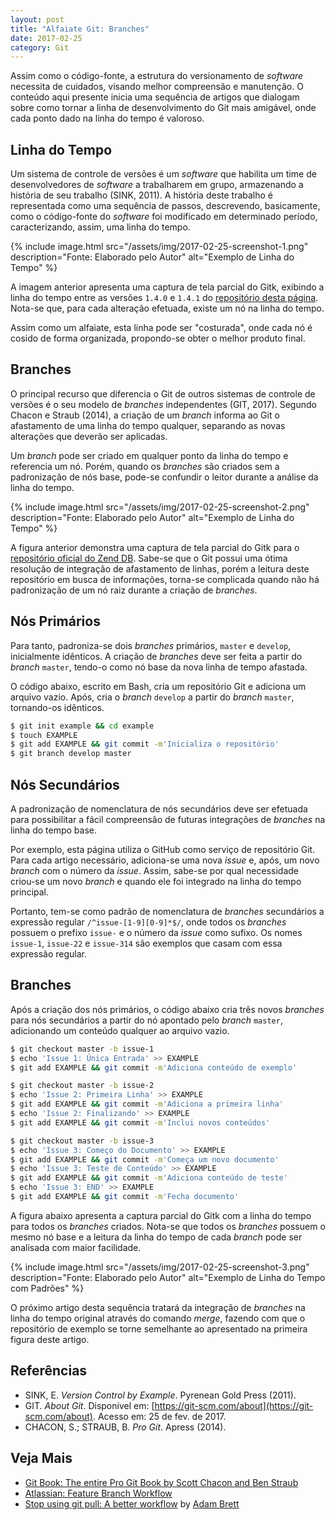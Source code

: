 ```yaml
---
layout: post
title: "Alfaiate Git: Branches"
date: 2017-02-25
category: Git
---
```


Assim como o código-fonte, a estrutura do versionamento de _software_ necessita de cuidados, visando melhor compreensão e manutenção. O conteúdo aqui presente inicia uma sequência de artigos que dialogam sobre como tornar a linha de desenvolvimento do Git mais amigável, onde cada ponto dado na linha do tempo é valoroso.

## Linha do Tempo

Um sistema de controle de versões é um _software_ que habilita um time de desenvolvedores de _software_ a trabalharem em grupo, armazenando a história de seu trabalho (SINK, 2011). A história deste trabalho é representada como uma sequência de passos, descrevendo, basicamente, como o código-fonte do _software_ foi modificado em determinado período, caracterizando, assim, uma linha do tempo.

{% include image.html src="/assets/img/2017-02-25-screenshot-1.png" description="Fonte: Elaborado pelo Autor" alt="Exemplo de Linha do Tempo" %}

A imagem anterior apresenta uma captura de tela parcial do Gitk, exibindo a linha do tempo entre as versões `1.4.0` e `1.4.1` do [repositório desta página](https://github.com/wandersonwhcr/wandersonwhcr.github.io). Nota-se que, para cada alteração efetuada, existe um nó na linha do tempo.

Assim como um alfaiate, esta linha pode ser "costurada", onde cada nó é cosido de forma organizada, propondo-se obter o melhor produto final.

## Branches

O principal recurso que diferencia o Git de outros sistemas de controle de versões é o seu modelo de _branches_ independentes (GIT, 2017). Segundo Chacon e Straub (2014), a criação de um _branch_ informa ao Git o afastamento de uma linha do tempo qualquer, separando as novas alterações que deverão ser aplicadas.

Um _branch_ pode ser criado em qualquer ponto da linha do tempo e referencia um nó. Porém, quando os _branches_ são criados sem a padronização de nós base, pode-se confundir o leitor durante a análise da linha do tempo.

{% include image.html src="/assets/img/2017-02-25-screenshot-2.png" description="Fonte: Elaborado pelo Autor" alt="Exemplo de Linha do Tempo" %}

A figura anterior demonstra uma captura de tela parcial do Gitk para o [repositório oficial do Zend DB](https://github.com/zendframework/zend-db). Sabe-se que o Git possui uma ótima resolução de integração de afastamento de linhas, porém a leitura deste repositório em busca de informações, torna-se complicada quando não há padronização de um nó raiz durante a criação de _branches_.

## Nós Primários

Para tanto, padroniza-se dois _branches_ primários, `master` e `develop`, inicialmente idênticos. A criação de _branches_ deve ser feita a partir do _branch_ `master`, tendo-o como nó base da nova linha de tempo afastada.

O código abaixo, escrito em Bash, cria um repositório Git e adiciona um arquivo vazio. Após, cria o _branch_ `develop` a partir do _branch_ `master`, tornando-os idênticos.

```bash
$ git init example && cd example
$ touch EXAMPLE
$ git add EXAMPLE && git commit -m'Inicializa o repositório'
$ git branch develop master
```

## Nós Secundários

A padronização de nomenclatura de nós secundários deve ser efetuada para possibilitar a fácil compreensão de futuras integrações de _branches_ na linha do tempo base.

Por exemplo, esta página utiliza o GitHub como serviço de repositório Git. Para cada artigo necessário, adiciona-se uma nova _issue_ e, após, um novo _branch_ com o número da _issue_. Assim, sabe-se por qual necessidade criou-se um novo _branch_ e quando ele foi integrado na linha do tempo principal.

Portanto, tem-se como padrão de nomenclatura de _branches_ secundários a expressão regular `/^issue-[1-9][0-9]*$/`, onde todos os _branches_ possuem o prefixo `issue-` e o número da _issue_ como sufixo. Os nomes `issue-1`, `issue-22` e `issue-314` são exemplos que casam com essa expressão regular.

## Branches

Após a criação dos nós primários, o código abaixo cria três novos _branches_ para nós secundários a partir do nó apontado pelo _branch_ `master`, adicionando um conteúdo qualquer ao arquivo vazio.

```bash
$ git checkout master -b issue-1
$ echo 'Issue 1: Única Entrada' >> EXAMPLE
$ git add EXAMPLE && git commit -m'Adiciona conteúdo de exemplo'

$ git checkout master -b issue-2
$ echo 'Issue 2: Primeira Linha' >> EXAMPLE
$ git add EXAMPLE && git commit -m'Adiciona a primeira linha'
$ echo 'Issue 2: Finalizando' >> EXAMPLE
$ git add EXAMPLE && git commit -m'Inclui novos conteúdos'

$ git checkout master -b issue-3
$ echo 'Issue 3: Começo do Documento' >> EXAMPLE
$ git add EXAMPLE && git commit -m'Começa um novo documento'
$ echo 'Issue 3: Teste de Conteúdo' >> EXAMPLE
$ git add EXAMPLE && git commit -m'Adiciona conteúdo de teste'
$ echo 'Issue 3: END' >> EXAMPLE
$ git add EXAMPLE && git commit -m'Fecha documento'
```

A figura abaixo apresenta a captura parcial do Gitk com a linha do tempo para todos os _branches_ criados. Nota-se que todos os _branches_ possuem o mesmo nó base e a leitura da linha do tempo de cada _branch_ pode ser analisada com maior facilidade.

{% include image.html src="/assets/img/2017-02-25-screenshot-3.png" description="Fonte: Elaborado pelo Autor" alt="Exemplo de Linha do Tempo com Padrões" %}

O próximo artigo desta sequência tratará da integração de _branches_ na linha do tempo original através do comando _merge_, fazendo com que o repositório de exemplo se torne semelhante ao apresentado na primeira figura deste artigo.

## Referências

* SINK, E. _Version Control by Example_. Pyrenean Gold Press (2011).
* GIT. _About Git_. Disponível em: [https://git-scm.com/about](https://git-scm.com/about). Acesso em: 25 de fev. de 2017.
* CHACON, S.; STRAUB, B. _Pro Git_. Apress (2014).

## Veja Mais

* [Git Book: The entire Pro Git Book by Scott Chacon and Ben Straub](https://git-scm.com/book/en/v2)
* [Atlassian: Feature Branch Workflow](https://www.atlassian.com/git/tutorials/comparing-workflows#feature-branch-workflow)
* [Stop using git pull: A better workflow](https://adamcod.es/2014/12/10/git-pull-correct-workflow.html) by [Adam Brett](https://adamcod.es)
